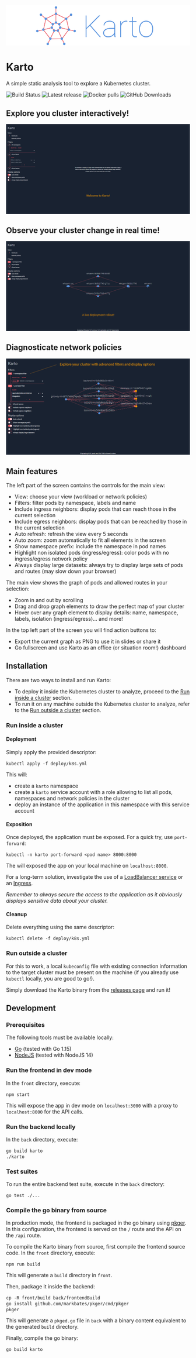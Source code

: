 ![demo](docs/assets/karto-logo.png)

# Karto

A simple static analysis tool to explore a Kubernetes cluster.

![Build Status](https://img.shields.io/circleci/build/github/Zenika/karto?style=flat-square&color=%235893DF)
![Latest release](https://img.shields.io/github/release/Zenika/karto.svg?style=flat-square&color=%235893DF)
![Docker pulls](https://img.shields.io/docker/pulls/zenikalabs/karto?style=flat-square&color=%235893DF)
![GitHub Downloads](https://img.shields.io/github/downloads/Zenika/karto/total?style=flat-square&color=%235893DF)

## Explore you cluster interactively!

![deployment-demo](docs/assets/exploring-demo.gif)

## Observe your cluster change in real time!

![deployment-demo](docs/assets/deployment-demo.gif)

## Diagnosticate network policies

![network-policy-demo](docs/assets/network-policy-demo.gif)

## Main features

The left part of the screen contains the controls for the main view:
- View: choose your view (workload or network policies)
- Filters: filter pods by namespace, labels and name
- Include ingress neighbors: display pods that can reach those in the current selection 
- Include egress neighbors: display pods that can be reached by those in the current selection
- Auto refresh: refresh the view every 5 seconds
- Auto zoom: zoom automatically to fit all elements in the screen
- Show namespace prefix: include the namespace in pod names
- Highlight non isolated pods (ingress/egress): color pods with no ingress/egress network policy
- Always display large datasets: always try to display large sets of pods and routes (may slow down your browser)

The main view shows the graph of pods and allowed routes in your selection:
- Zoom in and out by scrolling
- Drag and drop graph elements to draw the perfect map of your cluster
- Hover over any graph element to display details: name, namespace, labels, isolation (ingress/egress)... and more!

In the top left part of the screen you will find action buttons to:
- Export the current graph as PNG to use it in slides or share it 
- Go fullscreen and use Karto as an office (or situation room!) dashboard

## Installation

There are two ways to install and run Karto:
- To deploy it inside the Kubernetes cluster to analyze, proceed to the 
[Run inside a cluster](#run-inside-a-cluster) section.
- To run it on any machine outside the Kubernetes cluster to analyze, refer to the 
[Run outside a cluster](#run-outside-a-cluster) section.

### Run inside a cluster

#### Deployment

Simply apply the provided descriptor:
```shell script
kubectl apply -f deploy/k8s.yml
```
This will:
- create a `karto` namespace
- create a `karto` service account with a role allowing to list all pods, namespaces and network 
policies in the cluster
- deploy an instance of the application in this namespace with this service account

#### Exposition

Once deployed, the application must be exposed. For a quick try, use `port-forward`:
```shell script
kubectl -n karto port-forward <pod name> 8000:8000
```
The will exposed the app on your local machine on `localhost:8000`.

For a long-term solution, investigate the use of a [LoadBalancer service](
https://kubernetes.io/docs/concepts/services-networking/service/#publishing-services-service-types) or an [Ingress](
https://kubernetes.io/docs/concepts/services-networking/ingress/).

*Remember to always secure the access to the application as it obviously displays sensitive data about your cluster.* 

#### Cleanup

Delete everything using the same descriptor:
```shell script
kubectl delete -f deploy/k8s.yml
```

### Run outside a cluster

For this to work, a local `kubeconfig` file with existing connection information to the target cluster must be present
on the machine (if you already use `kubectl` locally, you are good to go!). 

Simply download the Karto binary from the [releases page](https://github.com/Zenika/karto/releases) and run it!

## Development

### Prerequisites

The following tools must be available locally:
- [Go](https://golang.org/doc/install) (tested with Go 1.15)
- [NodeJS](https://nodejs.org/en/download/) (tested with NodeJS 14)

### Run the frontend in dev mode

In the `front` directory, execute:
```shell script
npm start
```
This will expose the app in dev mode on `localhost:3000` with a proxy to `localhost:8000` for the API calls.

### Run the backend locally

In the `back` directory, execute: 
```shell script
go build karto
./karto
```

### Test suites

To run the entire backend test suite, execute in the `back` directory: 
```shell script
go test ./...
```

### Compile the go binary from source

In production mode, the frontend is packaged in the go binary using [pkger](https://github.com/markbates/pkger). In this
configuration, the frontend is served on the `/` route and the API on the `/api` route.

To compile the Karto binary from source, first compile the frontend source code. In the `front` directory, execute:
```shell script
npm run build
```
This will generate a `build` directory in `front`.

Then, package it inside the backend:
```shell script
cp -R front/build back/frontendBuild
go install github.com/markbates/pkger/cmd/pkger
pkger
```
This will generate a `pkged.go` file in `back` with a binary content equivalent to the generated `build` directory.

Finally, compile the go binary:
```shell script
go build karto
```
